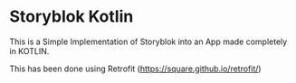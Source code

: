 # Storyblok Kotlin

This is a Simple Implementation of Storyblok into an App made completely in KOTLIN.

This has been done using Retrofit (https://square.github.io/retrofit/)

 
